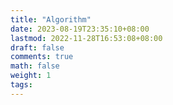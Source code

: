 ```yaml
---
title: "Algorithm"
date: 2023-08-19T23:35:10+08:00
lastmod: 2022-11-28T16:53:08+08:00
draft: false
comments: true
math: false
weight: 1
tags:
---
```


